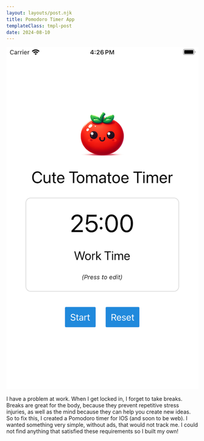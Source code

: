 ```yaml
---
layout: layouts/post.njk
title: Pomodoro Timer App
templateClass: tmpl-post
date: 2024-08-10
---
```

![Picture of my Pomodoro timer app](img/tomato1.png)  

I have a problem at work. When I get locked in, I forget to take breaks. Breaks are great for the body, because they prevent repetitive stress injuries, as well as the mind because they can help you create new ideas. So to fix this, I created a Pomodoro timer for IOS (and soon to be web). I wanted something very simple, without ads, that would not track me. I could not find anything that satisfied these requirements so I built my own! 


